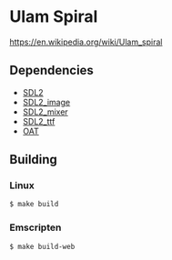 # Ulam Spiral
https://en.wikipedia.org/wiki/Ulam_spiral

## Dependencies
+ [SDL2](https://github.com/libsdl-org/SDL)
+ [SDL2_image](https://github.com/libsdl-org/SDL_image)
+ [SDL2_mixer](https://github.com/libsdl-org/SDL_mixer)
+ [SDL2_ttf](https://github.com/libsdl-org/SDL_ttf)
+ [OAT](https://github.com/ashn-dot-dev/oat)

## Building
### Linux
```sh
$ make build
```

### Emscripten
```sh
$ make build-web
```
